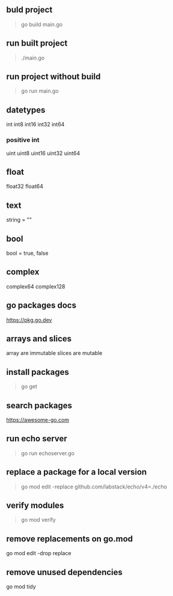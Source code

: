## buld project
> go build main.go

## run built project
> ./main.go

## run project without build
> go run main.go

## datetypes
int
int8
int16
int32
int64

### positive int
uint
uint8
uint16
uint32
uint64

## float
float32
float64

## text
string = ""

## bool
bool = true, false

## complex
complex64
complex128

## go packages docs
https://pkg.go.dev

## arrays and slices
array are immutable
slices are mutable

## install packages
> go get <depname>

## search packages
https://awesome-go.com

## run echo server
> go run echoserver.go

## replace a package for a local version
> go mod edit -replace github.com/labstack/echo/v4=./echo

## verify modules
> go mod verify

## remove replacements on go.mod
go mod edit -drop replace

## remove unused dependencies
go mod tidy
